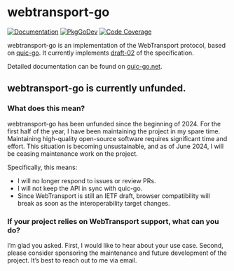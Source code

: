 # webtransport-go

[![Documentation](https://img.shields.io/badge/docs-quic--go.net-red?style=flat)](https://quic-go.net/docs/)
[![PkgGoDev](https://pkg.go.dev/badge/github.com/zishang520/webtransport-go)](https://pkg.go.dev/github.com/zishang520/webtransport-go)
[![Code Coverage](https://img.shields.io/codecov/c/github/zishang520/webtransport-go/master.svg?style=flat-square)](https://codecov.io/gh/zishang520/webtransport-go/)

webtransport-go is an implementation of the WebTransport protocol, based on [quic-go](https://github.com/quic-go/quic-go). It currently implements [draft-02](https://www.ietf.org/archive/id/draft-ietf-webtrans-http3-02.html) of the specification.

Detailed documentation can be found on [quic-go.net](https://quic-go.net/docs/).

## webtransport-go is currently unfunded.

### What does this mean?

webtransport-go has been unfunded since the beginning of 2024. For the first half of the year, I have been maintaining the project in my spare time.  Maintaining high-quality open-source software requires significant time and effort. This situation is becoming unsustainable, and as of June 2024, I will be ceasing maintenance work on the project.

Specifically, this means:
* I will no longer respond to issues or review PRs.
* I will not keep the API in sync with quic-go.
* Since WebTransport is still an IETF draft, browser compatibility will break as soon as the interoperability target changes.

### If your project relies on WebTransport support, what can you do?

I’m glad you asked. First, I would like to hear about your use case. Second, please consider sponsoring the maintenance and future development of the project. It’s best to reach out to me via email.
